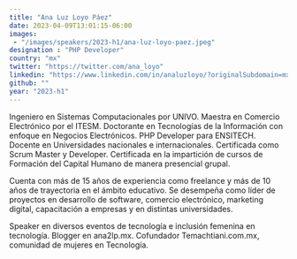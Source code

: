 ```yaml
---
title: "Ana Luz Loyo Páez"
date: 2023-04-09T13:01:15-06:00
images: 
 - "/images/speakers/2023-h1/ana-luz-loyo-paez.jpeg"
designation : "PHP Developer"
country: "mx"
twitter: "https://twitter.com/ana_loyo"
linkedin: "https://www.linkedin.com/in/analuzloyo/?originalSubdomain=mx"
github: ""
year: "2023-h1"
---
```


Ingeniero en Sistemas Computacionales por UNIVO. Maestra en Comercio Electrónico por el ITESM. Doctorante en Tecnologías de la Información con enfoque en Negocios Electrónicos.
PHP Developer para ENSITECH. Docente en Universidades nacionales e internacionales.
Certificada como Scrum Master y Developer. Certificada en la impartición de cursos de Formación del Capital Humano de manera presencial grupal.

Cuenta con más de 15 años de experiencia como freelance y más de 10 años de trayectoria en el ámbito educativo. Se desempeña como líder de proyectos en desarrollo de software,
comercio electrónico, marketing digital, capacitación a empresas y en distintas universidades.

Speaker en diversos eventos de tecnología e inclusión femenina en tecnología. Blogger
en ana2lp.mx. Cofundador Temachtiani.com.mx, comunidad de mujeres en Tecnología.